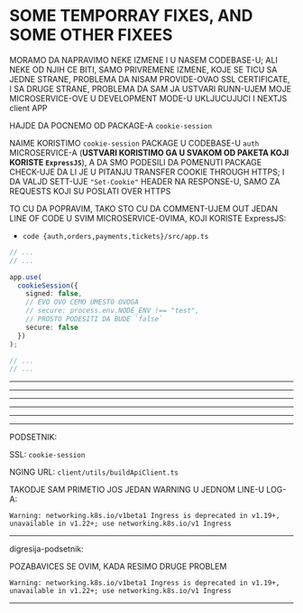 # SOME TEMPORRAY FIXES, AND SOME OTHER FIXEES

MORAMO DA NAPRAVIMO NEKE IZMENE I U NASEM CODEBASE-U; ALI NEKE OD NJIH CE BITI, SAMO PRIVREMENE IZMENE, KOJE SE TICU SA JEDNE STRANE, PROBLEMA DA NISAM PROVIDE-OVAO SSL CERTIFICATE, I SA DRUGE STRANE, PROBLEMA DA SAM JA USTVARI RUNN-UJEM MOJE MICROSERVICE-OVE U DEVELOPMENT MODE-U UKLJUCUJUCI I NEXTJS client APP

HAJDE DA POCNEMO OD PACKAGE-A `cookie-session`

NAIME KORISTIMO `cookie-session` PACKAGE U CODEBASE-U `auth` MICROSERVICE-A (**USTVARI KORISTIMO GA U SVAKOM OD PAKETA KOJI KORISTE `ExpressJS`**), A DA SMO PODESILI DA POMENUTI PACKAGE CHECK-UJE DA LI JE U PITANJU TRANSFER COOKIE THROUGH HTTPS; I DA VALJD SETT-UJE `"Set-Cookie"` HEADER NA RESPONSE-U, SAMO ZA REQUESTS KOJI SU POSLATI OVER HTTPS

TO CU DA POPRAVIM, TAKO STO CU DA COMMENT-UJEM OUT JEDAN LINE OF CODE U SVIM MICROSERVICE-OVIMA, KOJI KORISTE ExpressJS:

- `code {auth,orders,payments,tickets}/src/app.ts`

```ts
// ...
// ...

app.use(
  cookieSession({
    signed: false,
    // EVO OVO CEMO UMESTO OVOGA
    // secure: process.env.NODE_ENV !== "test",
    // PROSTO PODESITI DA BUDE `false`
    secure: false
  })
);

// ...
// ...
```


***
***
***
***
***
***

PODSETNIK:

SSL:
`cookie-session`

NGING URL:
`client/utils/buildApiClient.ts`

TAKODJE SAM PRIMETIO JOS JEDAN WARNING U JEDNOM LINE-U LOG-A:

`Warning: networking.k8s.io/v1beta1 Ingress is deprecated in v1.19+, unavailable in v1.22+; use networking.k8s.io/v1 Ingress`

***

digresija-podsetnik:

POZABAVICES SE OVIM, KADA RESIMO DRUGE PROBLEM

`Warning: networking.k8s.io/v1beta1 Ingress is deprecated in v1.19+, unavailable in v1.22+; use networking.k8s.io/v1 Ingress`


***

